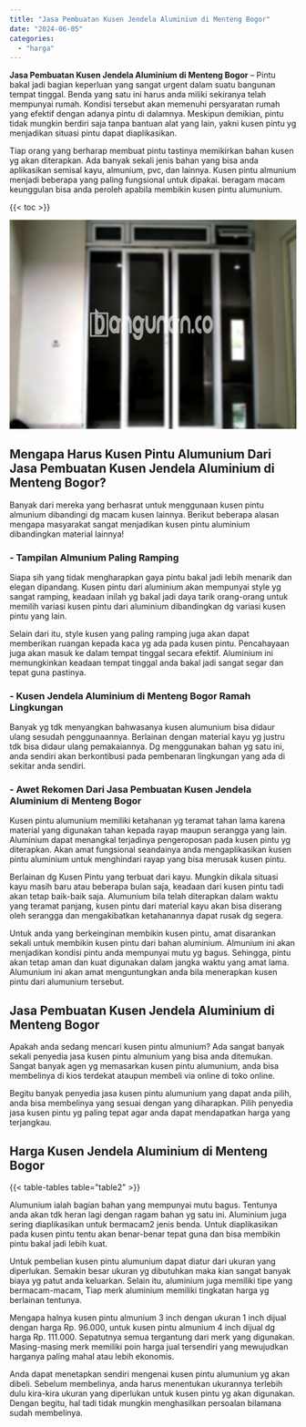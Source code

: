```yaml
---
title: "Jasa Pembuatan Kusen Jendela Aluminium di Menteng Bogor"
date: "2024-06-05"
categories: 
  - "harga"
---
```


**Jasa Pembuatan Kusen Jendela Aluminium di Menteng Bogor** – Pintu bakal jadi bagian keperluan yang sangat urgent dalam suatu bangunan tempat tinggal. Benda yang satu ini harus anda miliki sekiranya telah mempunyai rumah. Kondisi tersebut akan memenuhi persyaratan rumah yang efektif dengan adanya pintu di dalamnya. Meskipun demikian, pintu tidak mungkin berdiri saja tanpa bantuan alat yang lain, yakni kusen pintu yg menjadikan situasi pintu dapat diaplikasikan.

Tiap orang yang berharap membuat pintu tastinya memikirkan bahan kusen yg akan diterapkan. Ada banyak sekali jenis bahan yang bisa anda aplikasikan semisal kayu, almunium, pvc, dan lainnya. Kusen pintu almunium menjadi beberapa yang paling fungsional untuk dipakai. beragam macam keunggulan bisa anda peroleh apabila membikin kusen pintu alumunium.

{{< toc >}}

![Jasa Pembuatan Kusen Jendela Aluminium di Menteng Bogor](/images/harga-kusen-jendela-alumunium-39.png)

## Mengapa Harus Kusen Pintu Alumunium Dari Jasa Pembuatan Kusen Jendela Aluminium di Menteng Bogor?

Banyak dari mereka yang berhasrat untuk menggunaan kusen pintu almunium dibandingi dg macam kusen lainnya. Berikut beberapa alasan mengapa masyarakat sangat menjadikan kusen pintu aluminium dibandingkan material lainnya!

### \- Tampilan Almunium Paling Ramping

Siapa sih yang tidak mengharapkan gaya pintu bakal jadi lebih menarik dan elegan dipandang. Kusen pintu dari aluminium akan mempunyai style yg sangat ramping, keadaan inilah yg bakal jadi daya tarik orang-orang untuk memilih variasi kusen pintu dari aluminium dibandingkan dg variasi kusen pintu yang lain.

Selain dari itu, style kusen yang paling ramping juga akan dapat memberikan ruangan kepada kaca yg ada pada kusen pintu. Pencahayaan juga akan masuk ke dalam tempat tinggal secara efektif. Aluminium ini memungkinkan keadaan tempat tinggal anda bakal jadi sangat segar dan tepat guna pastinya.

### \- Kusen Jendela Aluminium di Menteng Bogor Ramah Lingkungan

Banyak yg tdk menyangkan bahwasanya kusen alumunium bisa didaur ulang sesudah penggunaannya. Berlainan dengan material kayu yg justru tdk bisa didaur ulang pemakaiannya. Dg menggunakan bahan yg satu ini, anda sendiri akan berkontibusi pada pembenaran lingkungan yang ada di sekitar anda sendiri.

### \- Awet Rekomen Dari Jasa Pembuatan Kusen Jendela Aluminium di Menteng Bogor

Kusen pintu alumunium memiliki ketahanan yg teramat tahan lama karena material yang digunakan tahan kepada rayap maupun serangga yang lain. Aluminium dapat menangkal terjadinya pengeroposan pada kusen pintu yg diterapkan. Akan amat fungsional seandainya anda mengaplikasikan kusen pintu aluminium untuk menghindari rayap yang bisa merusak kusen pintu.

Berlainan dg Kusen Pintu yang terbuat dari kayu. Mungkin dikala situasi kayu masih baru atau beberapa bulan saja, keadaan dari kusen pintu tadi akan tetap baik-baik saja. Alumunium bila telah diterapkan dalam waktu yang teramat panjang, kusen pintu dari material kayu akan bisa diserang oleh serangga dan mengakibatkan ketahanannya dapat rusak dg segera.

Untuk anda yang berkeinginan membikin kusen pintu, amat disarankan sekali untuk membikin kusen pintu dari bahan aluminium. Almunium ini akan menjadikan kondisi pintu anda mempunyai mutu yg bagus. Sehingga, pintu akan tetap aman dan kuat digunakan dalam jangka waktu yang amat lama. Alumunium ini akan amat menguntungkan anda bila menerapkan kusen pintu dari alumunium tersebut.

## Jasa Pembuatan Kusen Jendela Aluminium di Menteng Bogor

Apakah anda sedang mencari kusen pintu almunium? Ada sangat banyak sekali penyedia jasa kusen pintu almunium yang bisa anda ditemukan. Sangat banyak agen yg memasarkan kusen pintu alumunium, anda bisa membelinya di kios terdekat ataupun membeli via online di toko online.

Begitu banyak penyedia jasa kusen pintu alumunium yang dapat anda pilih, anda bisa membelinya yang sesuai dengan yang diharapkan. Pilih penyedia jasa kusen pintu yg paling tepat agar anda dapat mendapatkan harga yang terjangkau.

## Harga Kusen Jendela Aluminium di Menteng Bogor

{{< table-tables table="table2" >}}

Alumunium ialah bagian bahan yang mempunyai mutu bagus. Tentunya anda akan tdk heran lagi dengan ragam bahan yg satu ini. Aluminium juga sering diaplikasikan untuk bermacam2 jenis benda. Untuk diaplikasikan pada kusen pintu tentu akan benar-benar tepat guna dan bisa membikin pintu bakal jadi lebih kuat.

Untuk pembelian kusen pintu alumunium dapat diatur dari ukuran yang diperlukan. Semakin besar ukuran yg dibutuhkan maka kian sangat banyak biaya yg patut anda keluarkan. Selain itu, aluminium juga memiliki tipe yang bermacam-macam, Tiap merk aluminium memiliki tingkatan harga yg berlainan tentunya.

Mengapa halnya kusen pintu almunium 3 inch dengan ukuran 1 inch dijual dengan harga Rp. 96.000, untuk kusen pintu almunium 4 inch dijual dg harga Rp. 111.000. Sepatutnya semua tergantung dari merk yang digunakan. Masing-masing merk memiliki poin harga jual tersendiri yang mewujudkan harganya paling mahal atau lebih ekonomis.

Anda dapat menetapkan sendiri mengenai kusen pintu alumunium yg akan dibeli. Sebelum membelinya, anda harus menentukan ukurannya terlebih dulu kira-kira ukuran yang diperlukan untuk kusen pintu yg akan digunakan. Dengan begitu, hal tadi tidak mungkin menghasilkan persoalan bilamana sudah membelinya.
